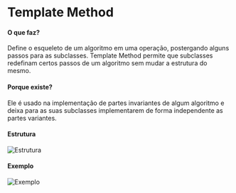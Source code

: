 # Template Method

#### O que faz?

Define o esqueleto de um algoritmo em uma operação, postergando
alguns passos para as subclasses. Template Method permite
que subclasses redefinam certos passos de um algoritmo sem
mudar a estrutura do mesmo.

#### Porque existe?

Ele é usado na implementação de partes invariantes de algum
algoritmo e deixa para as suas subclasses implementarem de 
forma independente as partes variantes.

#### Estrutura

![Estrutura](https://i.ibb.co/pRkBQfk/estrutura-template-method.png)

#### Exemplo

![Exemplo](https://i.ibb.co/zVyH5p8/exemplo-template-method.png)